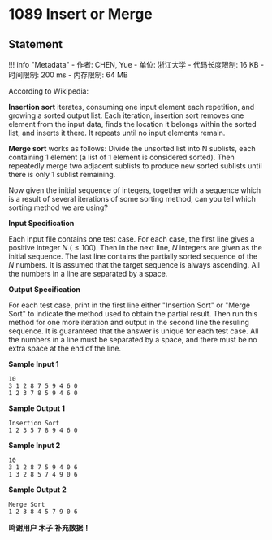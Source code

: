 
# 1089 Insert or Merge

## Statement

!!! info "Metadata"
    - 作者: CHEN, Yue
    - 单位: 浙江大学
    - 代码长度限制: 16 KB
    - 时间限制: 200 ms
    - 内存限制: 64 MB

According to Wikipedia:

**Insertion sort** iterates, consuming one input element each repetition, and growing a sorted output list. Each iteration, insertion sort removes one element from the input data, finds the location it belongs within the sorted list, and inserts it there. It repeats until no input elements remain.

**Merge sort** works as follows: Divide the unsorted list into N sublists, each containing 1 element (a list of 1 element is considered sorted).  Then repeatedly merge two adjacent sublists to produce new sorted sublists until there is only 1 sublist remaining.

Now given the initial sequence of integers, together with a sequence which is a result of several iterations of some sorting method, can you tell which sorting method we are using?

**Input Specification**

Each input file contains one test case.  For each case, the first line gives a positive integer $N$ ($\le 100$).  Then in the next line, $N$ integers are given as the initial sequence.  The last line contains the partially sorted sequence of the $N$ numbers.  It is assumed that the target sequence is always ascending.  All the numbers in a line are separated by a space.

**Output Specification**

For each test case, print in the first line either "Insertion Sort" or "Merge Sort" to indicate the method used to obtain the partial result.  Then run this method for one more iteration and output in the second line the resuling sequence.  It is guaranteed that the answer is unique for each test case.  All the numbers in a line must be separated by a space, and there must be no extra space at the end of the line.

**Sample Input 1**
```plaintext
10
3 1 2 8 7 5 9 4 6 0
1 2 3 7 8 5 9 4 6 0
```

**Sample Output 1**
```plaintext
Insertion Sort
1 2 3 5 7 8 9 4 6 0
```

**Sample Input 2**
```plaintext
10
3 1 2 8 7 5 9 4 0 6
1 3 2 8 5 7 4 9 0 6
```

**Sample Output 2**
```plaintext
Merge Sort
1 2 3 8 4 5 7 9 0 6
```

**鸣谢用户 木子 补充数据！**
